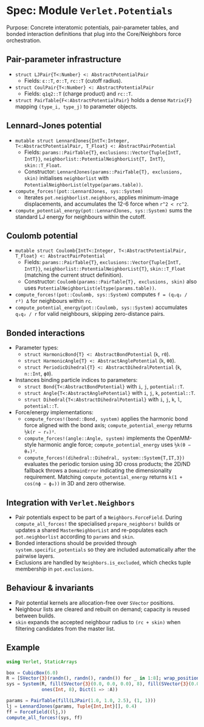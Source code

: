# Spec: Module `Verlet.Potentials`

Purpose: Concrete interatomic potentials, pair-parameter tables, and bonded interaction definitions that plug into the Core/Neighbors force orchestration.

## Pair-parameter infrastructure
- `struct LJPair{T<:Number} <: AbstractPotentialPair`
  - Fields: `ε::T`, `σ::T`, `rc::T` (cutoff radius).
- `struct CoulPair{T<:Number} <: AbstractPotentialPair`
  - Fields: `q1q2::T` (charge product) and `rc::T`.
- `struct PairTable{F<:AbstractPotentialPair}` holds a dense `Matrix{F}` mapping `(type_i, type_j)` to parameter objects.

## Lennard-Jones potential
- `mutable struct LennardJones{IntT<:Integer, T<:AbstractPotentialPair, T_Float} <: AbstractPairPotential`
  - Fields: `params::PairTable{T}`, `exclusions::Vector{Tuple{IntT, IntT}}`, `neighborlist::PotentialNeighborList{T, IntT}`, `skin::T_Float`.
  - Constructor: `LennardJones(params::PairTable{T}, exclusions, skin)` initialises `neighborlist` with `PotentialNeighborList(eltype(params.table))`.
- `compute_forces!(pot::LennardJones, sys::System)`
  - Iterates `pot.neighborlist.neighbors`, applies minimum-image displacements, and accumulates the 12-6 force when `r^2 < rc^2`.
- `compute_potential_energy(pot::LennardJones, sys::System)` sums the standard LJ energy for neighbours within the cutoff.

## Coulomb potential
- `mutable struct Coulomb{IntT<:Integer, T<:AbstractPotentialPair, T_Float} <: AbstractPairPotential`
  - Fields: `params::PairTable{T}`, `exclusions::Vector{Tuple{IntT, IntT}}`, `neighborlist::PotentialNeighborList{T}`, `skin::T_Float` (matching the current struct definition).
  - Constructor: `Coulomb(params::PairTable{T}, exclusions, skin)` also uses `PotentialNeighborList(eltype(params.table))`.
- `compute_forces!(pot::Coulomb, sys::System)` computes `f = (q₁q₂ / r³) Δ` for neighbours within `rc`.
- `compute_potential_energy(pot::Coulomb, sys::System)` accumulates `q₁q₂ / r` for valid neighbours, skipping zero-distance pairs.

## Bonded interactions
- Parameter types:
  - `struct HarmonicBond{T} <: AbstractBondPotential` (`k`, `r0`).
  - `struct HarmonicAngle{T} <: AbstractAnglePotential` (`k`, `θ0`).
  - `struct PeriodicDihedral{T} <: AbstractDihedralPotential` (`k`, `n::Int`, `ϕ0`).
- Instances binding particle indices to parameters:
  - `struct Bond{T<:AbstractBondPotential}` with `i`, `j`, `potential::T`.
  - `struct Angle{T<:AbstractAnglePotential}` with `i`, `j`, `k`, `potential::T`.
  - `struct Dihedral{T<:AbstractDihedralPotential}` with `i`, `j`, `k`, `l`, `potential::T`.
- Force/energy implementations:
  - `compute_forces!(bond::Bond, system)` applies the harmonic bond force aligned with the bond axis; `compute_potential_energy` returns `½k(r − r₀)²`.
  - `compute_forces!(angle::Angle, system)` implements the OpenMM-style harmonic angle force; `compute_potential_energy` uses `½k(θ − θ₀)²`.
  - `compute_forces!(dihedral::Dihedral, system::System{T,IT,3})` evaluates the periodic torsion using 3D cross products; the 2D/ND fallback throws a `DomainError` indicating the dimensionality requirement. Matching `compute_potential_energy` returns `k(1 + cos(nϕ − ϕ₀))` in 3D and zero otherwise.

## Integration with `Verlet.Neighbors`
- Pair potentials expect to be part of a `Neighbors.ForceField`. During `compute_all_forces!` the specialised `prepare_neighbors!` builds or updates a shared `MasterNeighborList` and re-populates each `pot.neighborlist` according to `params` and `skin`.
- Bonded interactions should be provided through `system.specific_potentials` so they are included automatically after the pairwise layers.
- Exclusions are handled by `Neighbors.is_excluded`, which checks tuple membership in `pot.exclusions`.

## Behaviour & invariants
- Pair potential kernels are allocation-free over `SVector` positions.
- Neighbour lists are cleared and rebuilt on demand; capacity is reused between builds.
- `skin` expands the accepted neighbour radius to `(rc + skin)` when filtering candidates from the master list.

## Example
```julia
using Verlet, StaticArrays

box = CubicBox(6.0)
R = [SVector{3}(randn(), randn(), randn()) for _ in 1:8]; wrap_positions!(R, box)
sys = System(R, fill(SVector{3}(0.0, 0.0, 0.0), 8), fill(SVector{3}(0.0, 0.0, 0.0), 8), ones(8), box,
             ones(Int, 8), Dict(1 => :A))

params = PairTable(fill(LJPair(1.0, 1.0, 2.5), (1, 1)))
lj = LennardJones(params, Tuple{Int,Int}[], 0.4)
ff = ForceField((lj,))
compute_all_forces!(sys, ff)
```
